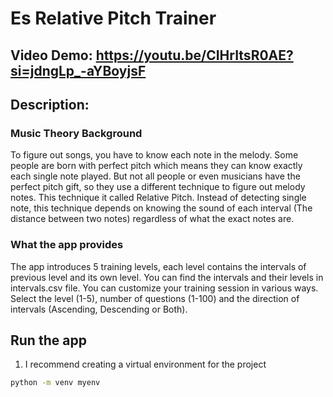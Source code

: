 # Es Relative Pitch Trainer
## Video Demo:  https://youtu.be/CIHrItsR0AE?si=jdngLp_-aYBoyjsF
## Description:

### Music Theory Background
To figure out songs, you have to know each note in the melody. Some people are born with perfect pitch which means they can know exactly each single note played. But not all people or even musicians have the perfect pitch gift, so they use a different technique to figure out melody notes. This technique it called Relative Pitch. Instead of detecting single note, this technique depends on knowing the sound of each interval (The distance between two notes) regardless of what the exact notes are. 

### What the app provides
The app introduces 5 training levels, each level contains the intervals of previous level and its own level. You can find the intervals and their levels in intervals.csv file.
You can customize your training session in various ways. Select the level (1-5), number of questions (1-100) and the direction of intervals (Ascending, Descending or Both).

## Run the app
1. I recommend creating a virtual environment for the project
```bash
python -m venv myenv
```



 
